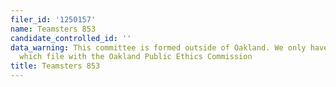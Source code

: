 ```yaml
---
filer_id: '1250157'
name: Teamsters 853
candidate_controlled_id: ''
data_warning: This committee is formed outside of Oakland. We only have data on committees
  which file with the Oakland Public Ethics Commission
title: Teamsters 853
---
```

